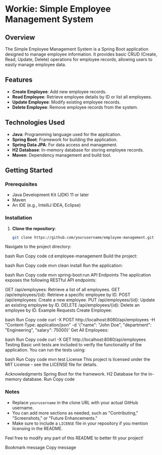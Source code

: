 # Workie: Simple Employee Management System

## Overview

The Simple Employee Management System is a Spring Boot application designed to manage employee information. It provides basic CRUD (Create, Read, Update, Delete) operations for employee records, allowing users to easily manage employee data.

## Features

- **Create Employee**: Add new employee records.
- **Read Employee**: Retrieve employee details by ID or list all employees.
- **Update Employee**: Modify existing employee records.
- **Delete Employee**: Remove employee records from the system.

## Technologies Used

- **Java**: Programming language used for the application.
- **Spring Boot**: Framework for building the application.
- **Spring Data JPA**: For data access and management.
- **H2 Database**: In-memory database for storing employee records.
- **Maven**: Dependency management and build tool.

## Getting Started

### Prerequisites

- Java Development Kit (JDK) 11 or later
- Maven
- An IDE (e.g., IntelliJ IDEA, Eclipse)

### Installation

1. **Clone the repository**:

   ```bash
   git clone https://github.com/yourusername/employee-management.git
Navigate to the project directory:

bash
Run
Copy code
cd employee-management
Build the project:

bash
Run
Copy code
mvn clean install
Run the application:

bash
Run
Copy code
mvn spring-boot:run
API Endpoints
The application exposes the following RESTful API endpoints:

GET /api/employees: Retrieve a list of all employees.
GET /api/employees/{id}: Retrieve a specific employee by ID.
POST /api/employees: Create a new employee.
PUT /api/employees/{id}: Update an existing employee by ID.
DELETE /api/employees/{id}: Delete an employee by ID.
Example Requests
Create Employee:

bash
Run
Copy code
curl -X POST http://localhost:8080/api/employees -H "Content-Type: application/json" -d '{"name": "John Doe", "department": "Engineering", "salary": 75000}'
Get All Employees:

bash
Run
Copy code
curl -X GET http://localhost:8080/api/employees
Testing
Basic unit tests are included to verify the functionality of the application. You can run the tests using:

bash
Run
Copy code
mvn test
License
This project is licensed under the MIT License - see the LICENSE file for details.

Acknowledgments
Spring Boot for the framework.
H2 Database for the in-memory database.
Run
Copy code

### Notes

- Replace `yourusername` in the clone URL with your actual GitHub username.
- You can add more sections as needed, such as "Contributing," "Screenshots," or "Future Enhancements."
- Make sure to include a `LICENSE` file in your repository if you mention licensing in the README.

Feel free to modify any part of this README to better fit your project!



Bookmark message
Copy message

